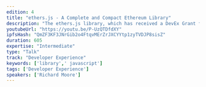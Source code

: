 ```yaml
---
edition: 4
title: "ethers.js - A Complete and Compact Ethereum Library"
description: "The ethers.js library, which has received a DevEx Grant from the Ethereum Foundation is an Ethereum library designed to be complete, while remaining small, flexible and secure. By creating a library which abstracts many of the features available in the Ethereum eco-system to a collection of lowest-common denominator objects, developers can focus on the aspects they care about for their application without having to take into account the type of signer (a geth node? a hardware wallet? a multi-sig contract) or the provider back-end (geth? parity? INFURA? Etherscan?)."
youtubeUrl: "https://youtu.be/P-UzQTDfdXY"
ipfsHash: "QmZF3KF3JNrGib2o4FtqvMErZrJXCYYtp1zyTVDJP8sisZ"
duration: 605
expertise: "Intermediate"
type: "Talk"
track: "Developer Experience"
keywords: ['library',' javascript']
tags: ['Developer Experience']
speakers: ['Richard Moore']
---
```

